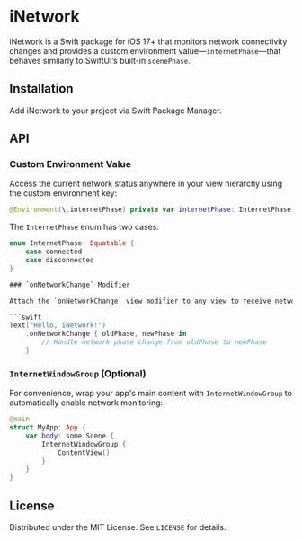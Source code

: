 # iNetwork

iNetwork is a Swift package for iOS 17+ that monitors network connectivity changes and provides a custom environment value—`internetPhase`—that behaves similarly to SwiftUI’s built-in `scenePhase`.

## Installation

Add iNetwork to your project via Swift Package Manager.

## API

### Custom Environment Value

Access the current network status anywhere in your view hierarchy using the custom environment key:

```swift
@Environment(\.internetPhase) private var internetPhase: InternetPhase
```

The `InternetPhase` enum has two cases:

```swift
enum InternetPhase: Equatable {
    case connected
    case disconnected
}

### `onNetworkChange` Modifier

Attach the `onNetworkChange` view modifier to any view to receive network change notifications.

```swift
Text("Hello, iNetwork!")
    .onNetworkChange { oldPhase, newPhase in
        // Handle network phase change from oldPhase to newPhase
    }
```

### `InternetWindowGroup` (Optional)

For convenience, wrap your app's main content with `InternetWindowGroup` to automatically enable network monitoring:

```swift
@main
struct MyApp: App {
    var body: some Scene {
        InternetWindowGroup {
            ContentView()
        }
    }
}
```

## License

Distributed under the MIT License. See `LICENSE` for details.
